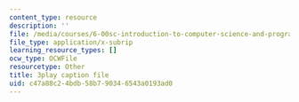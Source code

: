 ```yaml
---
content_type: resource
description: ''
file: /media/courses/6-00sc-introduction-to-computer-science-and-programming-spring-2011/c47a88c24bdb58b790346543a0193ad0_hmtXhZTfAes.vtt
file_type: application/x-subrip
learning_resource_types: []
ocw_type: OCWFile
resourcetype: Other
title: 3play caption file
uid: c47a88c2-4bdb-58b7-9034-6543a0193ad0
---
```

